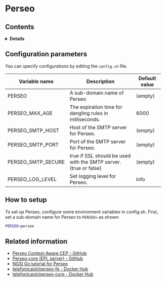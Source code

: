 # Perseo

## Contents

<details>
<summary><strong>Details</strong></summary>

-   [Configuration parameters](#configuration-parameters)
-   [How to setup](#how-to-setup)
-   [Related information](#related-information)

</details>

## Configuration parameters

You can specify configurations by editing the `config.sh` file.

| Variable name        | Description                                                      | Default value |
| -------------------- | ---------------------------------------------------------------- | ------------- |
| PERSEO               | A sub-domain name of Perseo                                      | (empty)       |
| PERSEO\_MAX\_AGE     | The expiration time for dangling rules in milliseconds.          | 6000          |
| PERSEO\_SMTP\_HOST   | Host of the SMTP server for Perseo.                              | (empty)       |
| PERSEO\_SMTP\_PORT   | Port of the SMTP server for Perseo.                              | (empty)       |
| PERSEO\_SMTP\_SECURE | true if SSL should be used with the SMTP server. (true or false) | (empty)       |
| PERSEO\_LOG\_LEVEL   | Set logging level for Perseo.                                    | info          |

## How to setup

To set up Perseo, configure some environment variables in config.sh.
First, set a sub-domain name for Perseo to `PERSEO=` as shown:

```bash
PERSEO=perseo
```

## Related information

-   [Perseo Context-Aware CEP - GitHub](https://github.com/telefonicaid/perseo-fe)
-   [Perseo-core (EPL server) - GitHub](https://github.com/telefonicaid/perseo-core)
-   [NGSI Go tutorial for Perseo](https://ngsi-go.letsfiware.jp/tutorial/perseo/)
-   [telefonicaiot/perseo-fe - Docker Hub](https://hub.docker.com/r/telefonicaiot/perseo-fe)
-   [telefonicaiot/perseo-core - Docker Hub](https://hub.docker.com/r/telefonicaiot/perseo-core)
